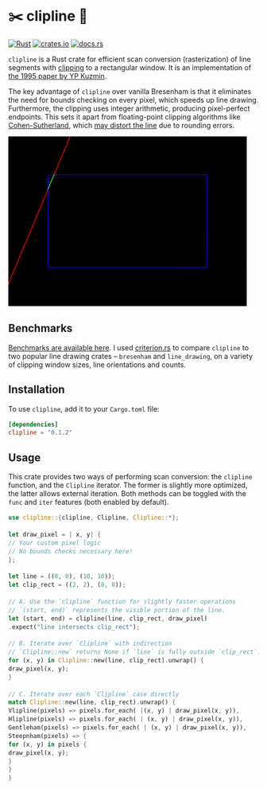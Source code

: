 # ✂️ clipline 📏

[![Rust](https://github.com/nxsaken/clipline/actions/workflows/rust.yml/badge.svg)](https://github.com/nxsaken/clipline/actions/workflows/rust.yml)
[![crates.io](https://img.shields.io/crates/v/clipline.svg)](https://crates.io/crates/clipline)
[![docs.rs](https://img.shields.io/docsrs/clipline)](https://docs.rs/clipline/latest/clipline/)

`clipline` is a Rust crate for efficient scan conversion (rasterization) of line segments with [clipping](https://en.wikipedia.org/wiki/Line_clipping) to a rectangular window. It is an implementation of
[the 1995 paper by YP Kuzmin](https://doi.org/10.1111/1467-8659.1450275).

The key advantage of `clipline` over vanilla Bresenham is that it eliminates the need for bounds checking on every pixel, which speeds up line drawing. Furthermore, the clipping uses integer arithmetic, producing pixel-perfect endpoints. This sets it apart from floating-point clipping algorithms like [Cohen-Sutherland](https://en.wikipedia.org/wiki/Cohen%E2%80%93Sutherland_algorithm), which [may distort the line](https://www.virtualdub.org/blog2/entry_341.html) due to rounding errors.

![`clipline` in action](img/clip_anim.gif)

## Benchmarks

[Benchmarks are available here](BENCHMARKS.md). I used [criterion.rs](https://github.com/bheisler/criterion.rs) to compare
`clipline` to two popular line drawing crates – `bresenham` and `line_drawing`, on a variety of clipping window sizes, line orientations and counts.

## Installation

To use `clipline`, add it to your `Cargo.toml` file:

```toml
[dependencies]
clipline = "0.1.2"
```

## Usage

This crate provides two ways of performing scan conversion: the `clipline` function, and the
`Clipline` iterator. The former is slightly more optimized, the latter allows external iteration. Both methods can be toggled with the `func` and `iter` features (both enabled by default).

```rust
use clipline::{clipline, Clipline, Clipline::*};

let draw_pixel = | x, y| {
// Your custom pixel logic
// No bounds checks necessary here!
};

let line = ((0, 0), (10, 10));
let clip_rect = ((2, 2), (8, 8));

// A. Use the `clipline` function for slightly faster operations
// `(start, end)` represents the visible portion of the line.
let (start, end) = clipline(line, clip_rect, draw_pixel)
.expect("line intersects clip_rect");

// B. Iterate over `Clipline` with indirection
// `Clipline::new` returns None if `line` is fully outside `clip_rect`.
for (x, y) in Clipline::new(line, clip_rect).unwrap() {
draw_pixel(x, y);
}

// C. Iterate over each `Clipline` case directly
match Clipline::new(line, clip_rect).unwrap() {
Vlipline(pixels) => pixels.for_each( |(x, y) | draw_pixel(x, y)),
Hlipline(pixels) => pixels.for_each( | (x, y) | draw_pixel(x, y)),
Gentleham(pixels) => pixels.for_each( | (x, y) | draw_pixel(x, y)),
Steepnham(pixels) => {
for (x, y) in pixels {
draw_pixel(x, y);
}
}
}
```